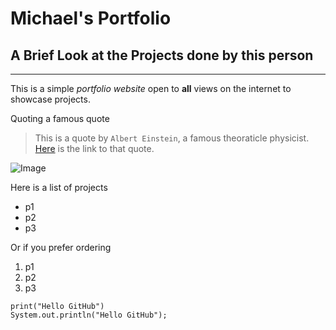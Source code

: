 # Michael's Portfolio

## A Brief Look at the Projects done by this person
---
This is a simple *portfolio website* open to **all** views on the internet to showcase projects.

Quoting a famous quote
> This is a quote by `Albert Einstein`, a famous theoraticle physicist.
[Here](https://www.google.com/) is the link to that quote.

![Image](https://globalgovernanceforum.org/wp-content/uploads/2020/10/Albert-Einstein.jpg)

Here is a list of projects

* p1
* p2
* p3

Or if you prefer ordering
1. p1
2. p2
3. p3

```
print("Hello GitHub")
System.out.println("Hello GitHub");
```


